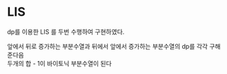 # LIS

dp를 이용한 LIS 를 두번 수행하여 구현하였다.

앞에서 뒤로 증가하는 부분수열과 뒤에서 앞에서 증가하는 부분수열의 dp를 각각 구해준다음<br>
두개의 합 - 1이 바이토닉 부분수열이 된다